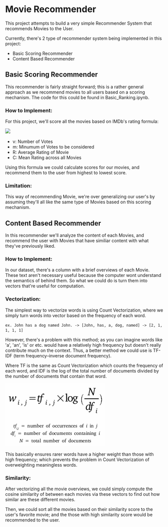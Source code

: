 # Movie Recommender
This project attempts to build a very simple Recommender System that recommends Movies to the User.

Currently, there's 2 type of recommender system being implemented in this project:
- Basic Scoring Recommender
- Content Based Recommender

## Basic Scoring Recommender
This recommender is fairly straight forward; this is a rather general approach as we recommend movies to all users based on a scoring mechanism. The code for this could be found in Basic_Ranking.ipynb.

### How to Implement:
For this project, we'll score all the movies based on IMDb's rating formula: 

<img src="https://render.githubusercontent.com/render/math?math=\large WeightedRating = \frac{v\times{R}%2Bm\times{C}}{v%2Bm}">

- v: Number of Votes
- m: Minumum of Votes to be considered
- R: Average Rating of Movie
- C: Mean Rating across all Movies

Using this formula we could calculate scores for our movies, and recommend them to the user from highest to lowest score.
### Limitation:
This way of recommending Movie, we're over generalizing our user's by assuming they'll all like the same type of Movies based on this scoring mechanism. 

## Content Based Recommender
In this recommender we'll analyze the content of each Movies, and recommend the user with Movies that have similiar content with what they've previously liked.

### How to Implement:
In our dataset, there's a column with a brief overviews of each Movie. These text aren't necessary useful because the computer wont understand the semantics of behind them. So what we could do is turn them into vectors that're useful for computation.

### Vectorization:
The simplest way to vectorize words is using Count Vectorization, where we simply turn words into vector based on the frequency of each word.
```
ex. John has a dog named John. -> [John, has, a, dog, named] -> [2, 1, 1, 1, 1]
```
However, there's a problem with this method; as you can imagine words like 'a', 'an', 'is' or etc. would have a relatively high frequency but doesn't really contribute much on the context. Thus, a better method we could use is TF-IDF (term frequency–inverse document frequency).

Where TF is the same as Count Vectorization which counts the frequency of each word, and IDF is the log of the total number of documents divided by the number of documents that contain that word. 

![alt text](https://github.com/jwCheng28/Movie-Recommender/blob/master/pics/tfidf.png)

This basically ensures rarer words have a higher weight than those with high frequency; which prevents the problem in Count Vectorization of overweighting meaningless words.

### Similarity:
After vectorizing all the movie overviews, we could simply compute the cosine similarity of between each movies via these vectors to find out how similar are these different movies. 

Then, we could sort all the movies based on their similarity score to the user's favorite movie; and the those with high similarity score would be recommended to the user.
